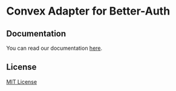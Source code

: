 # Convex Adapter for Better-Auth

## Documentation

You can read our documentation [here](https://www.better-auth-kit.com/docs/adapters/convex).

## License

[MIT License](https://github.com/ping-maxwell/better-auth-kit/blob/main/packages/adapters/convex/LICENSE)
